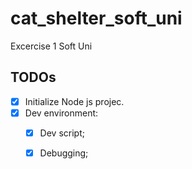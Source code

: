 # cat_shelter_soft_uni
Excercise 1 Soft Uni

## TODOs

- [X] Initialize Node js projec.
- [X] Dev environment:
    -[X] Dev script;
    -[X] Debugging;

